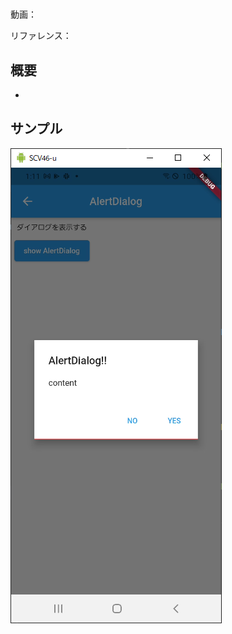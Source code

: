 #

動画：

リファレンス：

## 概要

-

## サンプル

![image-20210915011134523](img/%2358_AlertDialog/image-20210915011134523.png)
